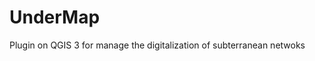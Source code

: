 UnderMap
============================================================
Plugin on QGIS 3 for manage the digitalization of subterranean netwoks
